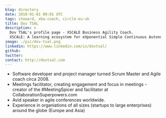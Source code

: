 ```yaml
---
blog: directory
date: 2018-01-01 00:01 UTC
tags: steward, xba-coach, circle-eu-uk
title: Dov TSAL
description: >
  Dov TSAL's profile page - XSCALE Business Agility Coach.
  XSCALE: A learning ecosystem for eXponential Simple Continuous Autonomous Learning Ecosystems
image: ./pic/dov-tsal.png
linkedin: https://www.linkedin.com/in/dovtsal/
github:
twitter:
contact: http://dovtsal.com
---
```


<!-- Write your personal summary below. You can use Markdown formatting. -->

 * Software developer and project manager turned Scrum Master and Agile coach circa 2008.
 * Meetings facilitator, creating engagement and focus in meetings - creator of the #MeetingSpicer and facilitator at CollaborationSuperpowers.com
 * Avid speaker in agile conferences worldwide.
 * Experience in organiations of all sizes (startups to large enterprises) around the globe (Europe and Asia)